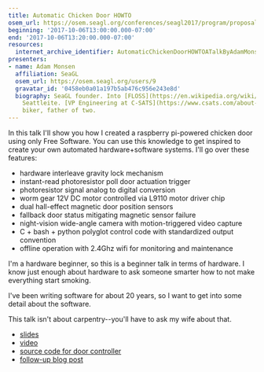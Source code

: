 ```yaml
---
title: Automatic Chicken Door HOWTO
osem_url: https://osem.seagl.org/conferences/seagl2017/program/proposals/290
beginning: '2017-10-06T13:00:00.000-07:00'
end: '2017-10-06T13:20:00.000-07:00'
resources:
  internet_archive_identifier: AutomaticChickenDoorHOWTOATalkByAdamMonsenAtSeaGL2017
presenters:
- name: Adam Monsen
  affiliation: SeaGL
  osem_url: https://osem.seagl.org/users/9
  gravatar_id: '0458eb0a01a197b5ab476c956e243e8d'
  biography: SeaGL founder. Into [FLOSS](https://en.wikipedia.org/wiki/Free_and_open-source_software).
    Seattleite. [VP Engineering at C-SATS](https://www.csats.com/about-us). Baker,
    biker, father of two.
---
```


In this talk I'll show you how I created a raspberry pi-powered chicken door using only Free Software. You can use this knowledge to get inspired to create your own automated hardware+software systems. I'll go over these features:

* hardware interleave gravity lock mechanism
* instant-read photoresistor poll door actuation trigger
* photoresistor signal analog to digital conversion
* worm gear 12V DC motor controlled via L9110 motor driver chip
* dual hall-effect magnetic door position sensors
* fallback door status mitigating magnetic sensor failure
* night-vision wide-angle camera with motion-triggered video capture
* C + bash + python polyglot control code with standardized output convention
* offline operation with 2.4Ghz wifi for monitoring and maintenance

I'm a hardware beginner, so this is a beginner talk in terms of hardware. I know just enough about hardware to ask someone smarter how to not make everything start smoking.

I've been writing software for about 20 years, so I want to get into some detail about the software.

This talk isn't about carpentry--you'll have to ask my wife about that.

* [slides](https://github.com/meonkeys/seagl2017-rpi-talk)
* [video](https://archive.org/details/AutomaticChickenDoorHOWTOATalkByAdamMonsenAtSeaGL2017)
* [source code for door controller](https://github.com/meonkeys/rpi-chx-code)
* [follow-up blog post](https://adammonsen.com/post/1425)
